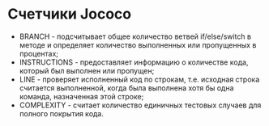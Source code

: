 # Cчетчики Jococo

* BRANCH - подсчитывает общее количество ветвей if/else/switch в методе и определяет количество выполненных или пропущенных в процентах; 
* INSTRUCTIONS - предоставляет информацию о количестве кода, который был выполнен или пропущен;
* LINE - проверяет исполненный код по строкам, т.е. исходная строка считается выполненной, когда была выполнена хотя бы одна команда, назначенная этой строке;
* COMPLEXITY - считает количество единичных тестовых случаев для полного покрытия кода.